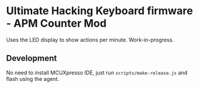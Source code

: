 # Ultimate Hacking Keyboard firmware - APM Counter Mod

Uses the LED display to show actions per minute. Work-in-progress.

## Development

No need to install MCUXpresso IDE, just run `scripts/make-release.js` and flash using the agent.
